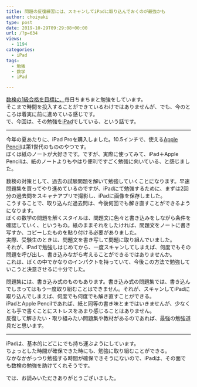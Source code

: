 ```yaml
---
title: 問題の反復練習には、スキャンしてiPadに取り込んでおくのが最強かも
author: choiyaki
type: post
date: 2019-10-29T09:29:08+00:00
url: /?p=634
views:
  - 1194
categories:
  - iPad
tags: 
  - 勉強
  - 数学
  - iPad

---
```

[数検の1級合格を目標に、][1]毎日ちまちまと勉強をしています。  
そこまで時間を投入することができているわけではありませんが、でも、今のところは着実に前に進めている感じです。  
で、今回は、その勉強を[iPad][2]でしている、という話です。

* * *

今年の夏あたりに、iPad Proを購入しました。10.5インチで、使える[Apple Pencil][3]は第1世代のもののやつです。  
ぼくは紙のノートが大好きです。ですが、実際に使ってみて、iPad＋Apple Pencilは、紙のノートよりもやはり便利ですごく勉強に向いている、と感じました。

数検の対策として、過去の試験問題を解いて勉強していくことになります。早速問題集を買ってやり進めているのですが、iPadにて勉強するために、まずは2回分の過去問をスキャナアプリで撮影し、iPadに画像を保存しました。  
こうすることで、取り込んだ過去問は、今後何回でも解き直すことができるようになります。  
ぼくの数学の問題を解くスタイルは、問題文に色々と書き込みをしながら条件を確認していく、というもの。紙のままそれをしたければ、問題文をノートに書き写すか、コピーしたものを貼り付ける必要がありました。  
実際、受験生のときは、問題文を書き写して問題に取り組んでいました。  
それが、iPadで勉強しはじめてから、一度スキャンしてしまえば、何度でもその問題を呼び出し、書き込みながら考えることができるではありませんか。  
これは、ぼくの中でかなりのインパクトを持っていて、今後この方法で勉強していこうと決意させるに十分でした。

問題集には、書き込み式のものもあります。書き込み式の問題集では、書き込んでしまってはもう一度取り組むことはできません。それが、スキャンしてiPadに取り込んでしまえば、何度でも何度でも解き直すことができる。  
iPadとApple Pencilであれば、紙と同等の書き味とまではいきませんが、少なくとも手で書くことにストレスをあまり感じることはありません。  
反復して解きたい・取り組みたい問題集や教材があるのであれば、最強の勉強道具だと思います。

* * *

iPadは、基本的にどこにでも持ち運ぶようにしています。  
ちょっとした時間が確保できた時にも、勉強に取り組むことができる。  
なかなかがっつり勉強する時間が確保できそうにないので、iPadは、その面でも数検の勉強を助けてくれそうです。

では、お読みいただきありがとうございました。

 [1]: https://choiyaki.com/?p=630
 [2]: https://scrapbox.io/choiyaki-hondana/iPad
 [3]: https://scrapbox.io/choiyaki-hondana/Apple_Pencil